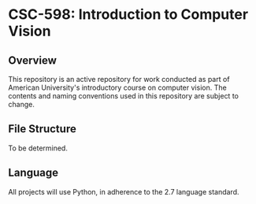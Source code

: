 # CSC-598: Introduction to Computer Vision

## Overview
This repository is an active repository for work conducted as part of American University's introductory course on computer vision. The contents and naming conventions used in this repository are subject to change.

## File Structure
To be determined.

## Language
All projects will use Python, in adherence to the 2.7 language standard.